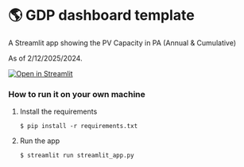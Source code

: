 # :earth_americas: GDP dashboard template

A Streamlit app showing the PV Capacity in PA (Annual & Cumulative)

As of 2/12/2025/2024.

[![Open in Streamlit](https://static.streamlit.io/badges/streamlit_badge_black_white.svg)](https://gdp-dashboard-template.streamlit.app/)

### How to run it on your own machine

1. Install the requirements

   ```
   $ pip install -r requirements.txt
   ```

2. Run the app

   ```
   $ streamlit run streamlit_app.py
   ```
